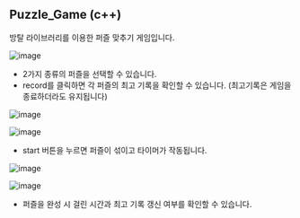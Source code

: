 ## Puzzle_Game (c++)

방탈 라이브러리를 이용한 퍼즐 맞추기 게임입니다.

![image](https://user-images.githubusercontent.com/70556633/94327076-a343a580-ffe3-11ea-906b-c621ab841325.png)
- 2가지 종류의 퍼즐을 선택할 수 있습니다.
- record를 클릭하면 각 퍼즐의 최고 기록을 확인할 수 있습니다. (최고기록은 게임을 종료하더라도 유지됩니다)

![image](https://user-images.githubusercontent.com/70556633/93705453-69dce700-fb58-11ea-9af0-592fcfa56792.png)

![image](https://user-images.githubusercontent.com/70556633/93705456-76f9d600-fb58-11ea-988d-d864c9aee809.png)
- start 버튼을 누르면 퍼즐이 섞이고 타이머가 작동됩니다.

![image](https://user-images.githubusercontent.com/70556633/93705534-38b0e680-fb59-11ea-9012-ae1f02f3f9d6.png)

![image](https://user-images.githubusercontent.com/70556633/93705606-947b6f80-fb59-11ea-9c35-f317de5913cd.png)
- 퍼즐을 완성 시 걸린 시간과 최고 기록 갱신 여부를 확인할 수 있습니다.
